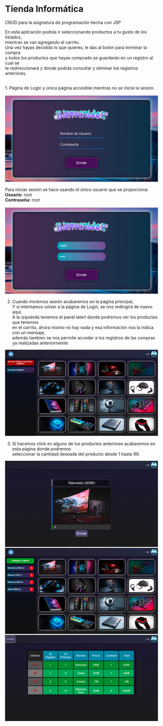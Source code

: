 # Tienda Informática
CRUD para la asignatura de programación hecha con JSP


En está aplicación podrás ir seleccionando productos a tu gusto de los listados,
<br>mientras se van agregando al carrito.
<br>Una vez hayas decidido lo que quieres, le das al botón para terminar la compra
<br>y todos los productos que hayas comprado se guardarán en un registro al cual se
<br>te redireccionará y donde podrás consultar y eliminar los registros anteriores.

<br>
1. Página de Login y única página accesible mientras no se inicie la sesión.
<br><br>
<img src="Capturas/login.png">
<br>

Para iniciar sesión se hace usando el único usuario que se proporciona
<br><strong>Usuario:</strong>    root
<br><strong>Contraseña:</strong> root
<br><br>
<img src="Capturas/login root.png">
<br>

2. Cuando iniciemos sesión acabaremos en la página principal,
<br>Y si intentamos volver a la página de Login, se nos redirigirá de nuevo aquí.
<br>A la izquierda tenemos el panel laterl donde podremos ver los productos que tenemos
<br>en el carrito, ahora mismo no hay nada y esa información nos la indica con un mensaje,
<br>además tambien se nos permite acceder a los registros de las compras ya realizadas anteriormente
<img src="Capturas/session sin carrito.png">
<br>

3. Si hacemos click en alguno de los productos anteriores acabaremos en esta página donde podremos
<br>seleccionar la cantidad deseada del producto desde 1 hasta 99.
<img src="Capturas/agregaProducto.png">
<br>

<img src="Capturas/session con carrito.png">
<br>

<img src="Capturas/table.png">
